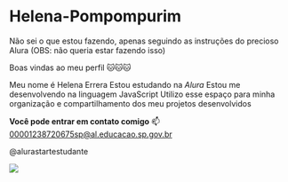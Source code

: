 # Helena-Pompompurim
Não sei o que estou fazendo, apenas seguindo as instruções do precioso Alura (OBS: não queria estar fazendo isso)


Boas vindas ao meu perfil 🐱🐱🐱

Meu nome é Helena Errera 
Estou estudando na *Alura*
Estou me desenvolvendo na linguagem JavaScript
Utilizo esse espaço para minha organização e compartilhamento dos meu projetos desenvolvidos

**Você pode entrar em contato comigo** 📫
00001238720675sp@al.educacao.sp.gov.br

@alurastartestudante

![]([link](https://www.google.com/url?sa=i&url=https%3A%2F%2Fgifer.com%2Fpt%2Fgifs%2Fgatinho&psig=AOvVaw2m14zidnWMlo_-ZGTbkZ6A&ust=1723299823197000&source=images&cd=vfe&opi=89978449&ved=0CA4QjRxqFwoTCPiowKCO6IcDFQAAAAAdAAAAABAE))
